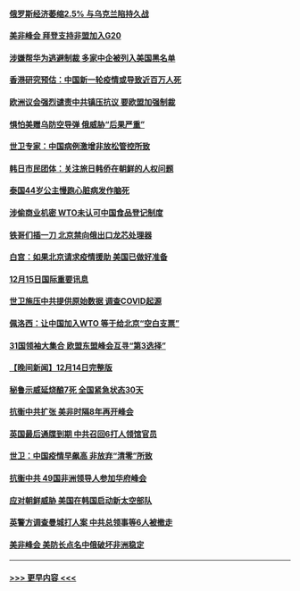 #### [俄罗斯经济萎缩2.5% 与乌克兰陷持久战](../pages/prog202/a103599181.md?t=12161101) 
#### [美非峰会 拜登支持非盟加入G20](../pages/prog202/a103599183.md?t=12161101) 
#### [涉嫌帮华为逃避制裁 多家中企被列入美国黑名单](../pages/prog202/a103599086.md?t=12161101) 
#### [香港研究预估：中国新一轮疫情或导致近百万人死](../pages/prog202/a103599074.md?t=12161101) 
#### [欧洲议会强烈谴责中共镇压抗议 要欧盟加强制裁](../pages/prog202/a103598914.md?t=12161101) 
#### [惧怕美赠乌防空导弹 俄威胁“后果严重”](../pages/prog202/a103599063.md?t=12161101) 
#### [世卫专家：中国病例激增非放松管控所致](../pages/prog202/a103598973.md?t=12161101) 
#### [韩日市民团体：关注旅日韩侨在朝鲜的人权问题](../pages/prog202/a103598980.md?t=12161101) 
#### [泰国44岁公主慢跑心脏病发作脑死](../pages/prog202/a103598900.md?t=12161101) 
#### [涉偷商业机密 WTO未认可中国食品登记制度](../pages/prog202/a103598828.md?t=12161101) 
#### [铁哥们插一刀 北京禁向俄出口龙芯处理器](../pages/prog202/a103598709.md?t=12161101) 
#### [白宫：如果北京请求疫情援助 美国已做好准备](../pages/prog202/a103598705.md?t=12161101) 
#### [12月15日国际重要讯息](../pages/prog202/a103598729.md?t=12161101) 
#### [世卫施压中共提供原始数据 调查COVID起源](../pages/prog202/a103598714.md?t=12161101) 
#### [佩洛西：让中国加入WTO 等于给北京“空白支票”](../pages/prog202/a103598688.md?t=12161101) 
#### [31国领袖大集合 欧盟东盟峰会互寻“第3选择”](../pages/prog202/a103598593.md?t=12161101) 
#### [【晚间新闻】12月14日完整版](../pages/prog202/a103598465.md?t=12161101) 
#### [秘鲁示威延烧酿7死 全国紧急状态30天](../pages/prog202/a103598548.md?t=12161101) 
#### [抗衡中共扩张 美非时隔8年再开峰会](../pages/prog202/a103598333.md?t=12161101) 
#### [英国最后通牒到期 中共召回6打人领馆官员](../pages/prog202/a103598341.md?t=12161101) 
#### [世卫：中国疫情早飙高 非放弃“清零”所致](../pages/prog202/a103598107.md?t=12161101) 
#### [抗衡中共 49国非洲领导人参加华府峰会](../pages/prog202/a103598114.md?t=12161101) 
#### [应对朝鲜威胁 美国在韩国启动新太空部队](../pages/prog202/a103598119.md?t=12161101) 
#### [英警方调查曼城打人案 中共总领事等6人被撤走](../pages/prog202/a103598004.md?t=12161101) 
#### [美非峰会 美防长点名中俄破坏非洲稳定](../pages/prog202/a103597941.md?t=12161101) 

----
#### [ >>> 更早内容 <<< ](../indexes/prog202-earlier.md)
